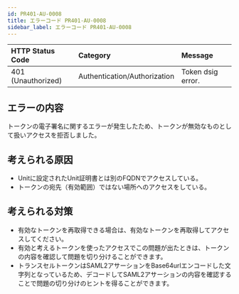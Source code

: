 ```yaml
---
id: PR401-AU-0008
title: エラーコード PR401-AU-0008
sidebar_label: エラーコード PR401-AU-0008
---
```


|HTTP Status Code|Category|Message|
|:--|:--|:--|
|401 (Unauthorized)|Authentication/Authorization|Token dsig error.|

## エラーの内容

トークンの電子署名に関するエラーが発生したため、トークンが無効なものとして扱いアクセスを拒否しました。

## 考えられる原因

- Unitに設定されたUnit証明書とは別のFQDNでアクセスしている。
- トークンの宛先（有効範囲）ではない場所へのアクセスをしている。

## 考えられる対策

- 有効なトークンを再取得できる場合は、有効なトークンを再取得してアクセスしてください。
- 有効と考えるトークンを使ったアクセスでこの問題が出たときは、トークンの内容を確認して問題を切り分けることができます。
- トランスセルトークンはSAML2アサーションをBase64urlエンコードした文字列となっているため、デコードしてSAML2アサーションの内容を確認することで問題の切り分けのヒントを得ることができます。

